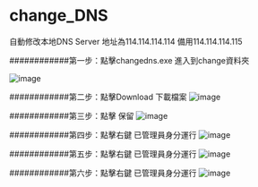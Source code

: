 # change_DNS

自動修改本地DNS Server 地址為114.114.114.114 備用114.114.114.115

############第一步：點擊changedns.exe 進入到change資料夾

![image](https://github.com/qoo7972365/change_DNS/blob/main/img/Snipaste_2021-07-30_18-25-10.jpg)


############第二步：點擊Download 下載檔案
![image](https://github.com/qoo7972365/change_DNS/blob/main/img/download.jpg)



############第三步：點擊 保留
![image](https://github.com/qoo7972365/change_DNS/blob/main/img/download2.jpg)



############第四步：點擊右鍵 已管理員身分運行
![image](https://github.com/qoo7972365/change_DNS/blob/main/img/execute.jpg)



############第五步：點擊右鍵 已管理員身分運行
![image](https://github.com/qoo7972365/change_DNS/blob/main/img/info.jpg)



############第六步：點擊右鍵 已管理員身分運行
![image](https://github.com/qoo7972365/change_DNS/blob/main/img/info2.jpg)
